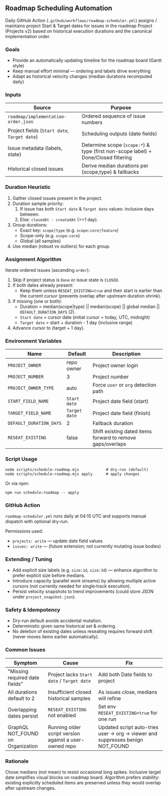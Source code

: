 ## Roadmap Scheduling Automation

Daily GitHub Action (`.github/workflows/roadmap-scheduler.yml`) assigns / maintains project Start & Target dates for issues in the roadmap Project (Projects v2) based on historical execution durations and the canonical implementation order.

### Goals

- Provide an automatically updating timeline for the roadmap board (Gantt style)
- Keep manual effort minimal — ordering and labels drive everything
- Adapt as historical velocity changes (median durations recomputed daily)

### Inputs

| Source                                       | Purpose                                                                            |
| -------------------------------------------- | ---------------------------------------------------------------------------------- |
| `roadmap/implementation-order.json`          | Ordered sequence of issue numbers                                                  |
| Project fields (`Start date`, `Target date`) | Scheduling outputs (date fields)                                                   |
| Issue metadata (labels, state)               | Determine scope (`scope:*`) & type (first non-scope label) + Done/Closed filtering |
| Historical closed issues                     | Derive median durations per (scope,type) & fallbacks                               |

### Duration Heuristic

1. Gather closed issues present in the project.
2. Duration sample priority:
    1. If issue has both `Start date` & `Target date` values: inclusive days between.
    2. Else: `closedAt - createdAt` (>=1 day).
3. Group durations:
    - Exact key: `scope|type` (e.g. `scope:core|feature`)
    - Scope-only (e.g. `scope:core`)
    - Global (all samples)
4. Use median (robust vs outliers) for each group.

### Assignment Algorithm

Iterate ordered issues (ascending `order`):

1. Skip if project status is `Done` or issue state is `CLOSED`.
2. If both dates already present:
    - Keep them unless `RESEAT_EXISTING=true` and their start is earlier than the current cursor (prevents overlap after upstream duration shrink).
3. If missing (one or both):
    - Duration = median(scope|type) || median(scope) || global median || `DEFAULT_DURATION_DAYS` (2).
    - `Start date` = cursor date (initial cursor = today, UTC, midnight)
    - `Target date` = start + duration - 1 day (inclusive range)
4. Advance cursor to (target + 1 day).

### Environment Variables

| Name                    | Default       | Description                                                |
| ----------------------- | ------------- | ---------------------------------------------------------- |
| `PROJECT_OWNER`         | repo owner    | Project owner login                                        |
| `PROJECT_NUMBER`        | 3             | Project number                                             |
| `PROJECT_OWNER_TYPE`    | auto          | Force `user` or `org` detection path                       |
| `START_FIELD_NAME`      | `Start date`  | Project date field (start)                                 |
| `TARGET_FIELD_NAME`     | `Target date` | Project date field (finish)                                |
| `DEFAULT_DURATION_DAYS` | 2             | Fallback duration                                          |
| `RESEAT_EXISTING`       | false         | Shift existing dated items forward to remove gaps/overlaps |

### Script Usage

```
node scripts/schedule-roadmap.mjs            # dry-run (default)
node scripts/schedule-roadmap.mjs apply      # apply changes
```

Or via npm:

```
npm run schedule:roadmap -- apply
```

### GitHub Action

`roadmap-scheduler.yml` runs daily at 04:15 UTC and supports manual dispatch with optional dry-run.

Permissions used:

- `projects: write` — update date field values
- `issues: write` — (future extension; not currently mutating issue bodies)

### Extending / Tuning

- Add explicit size labels (e.g. `size:1d`, `size:3d`) — enhance algorithm to prefer explicit size before medians.
- Introduce capacity (parallel work streams) by allowing multiple active cursors (not currently needed for single‑track execution).
- Persist velocity snapshots to trend improvements (could store JSON under `project_snapshot.json`).

### Safety & Idempotency

- Dry-run default avoids accidental mutation.
- Deterministic given same historical set & ordering.
- No deletion of existing dates unless reseating requires forward shift (never moves items earlier automatically).

### Common Issues

| Symptom                           | Cause                                                  | Fix                                                                           |
| --------------------------------- | ------------------------------------------------------ | ----------------------------------------------------------------------------- |
| "Missing required date fields"    | Project lacks `Start date` / `Target date`             | Add both Date fields to project                                               |
| All durations default to 2        | Insufficient closed historical samples                 | As issues close, medians will refine                                          |
| Overlapping dates persist         | `RESEAT_EXISTING` not enabled                          | Set env `RESEAT_EXISTING=true` for one run                                    |
| GraphQL NOT_FOUND on Organization | Running older script version against a user-owned repo | Updated script auto-tries user → org → viewer and suppresses benign NOT_FOUND |

### Rationale

Chose medians (not mean) to resist occasional long spikes. Inclusive target date simplifies visual blocks on roadmap board. Algorithm prefers stability: existing explicitly scheduled items are preserved unless they would overlap after upstream changes.
